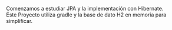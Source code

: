 Comenzamos a estudiar JPA y la implementación con Hibernate.  
Este Proyecto utiliza gradle y la base de dato H2 en memoria para simplificar.
